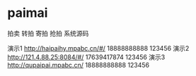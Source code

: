 # paimai
拍卖 转拍 寄拍 抢拍 系统源码

演示1
http://haipaihy.mpabc.cn/#/  18888888888 123456
演示2
http://121.4.88.25:8084/#/   17639417874   123456
演示3
http://qupaipai.mpabc.cn/    18888888888  123456
